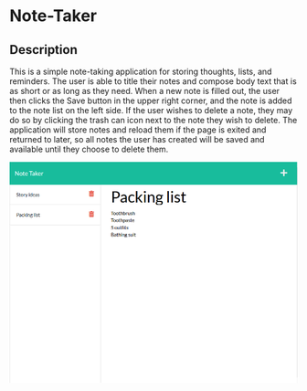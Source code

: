 # Note-Taker


## Description
This is a simple note-taking application for storing thoughts, lists, and reminders. The user is able to title their notes and compose body text that is as short or as long as they need. When a new note is filled out, the user then clicks the Save button in the upper right corner, and the note is added to the note list on the left side. If the user wishes to delete a note, they may do so by clicking the trash can icon next to the note they wish to delete. The application will store notes and reload them if the page is exited and returned to later, so all notes the user has created will be saved and available until they choose to delete them.

![](./public/assets/note-taker-screenshot.png)
